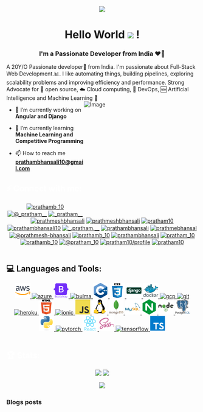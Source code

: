 <p align = "center">
    <img src="https://github.com/pratham-10/pratham-10/blob/master/assets/Cover%20Banner.png">
   </p> 
   <h1 align="center"> Hello World <img src="https://raw.githubusercontent.com/pratham-10/pratham-10/master/assets/wave.gif" width="30px"> ! </h1>
   
   <h3 align="center">I'm a Passionate Developer from India ❤🚀️</h3>
     
   A 20Y/O Passionate developer🎯 from India. I'm passionate about Full-Stack Web Development.:bar_chart:. I like automating things, building pipelines, exploring scalability problems and improving efficiency and performance. Strong Advocate for 📜 open source, :cloud: Cloud computing, 🚀 DevOps, :new: Artificial Intelligence and Machine Learning :robot: 
   <br>
   <img width="300" height="300" align="right" alt="Image" src="https://github.com/pratham-10/pratham-10/blob/master/assets/coding.gif" />
   
   - 🔭 I’m currently working on **Angular and Django**
   
   - 🌱 I’m currently learning **Machine Learning and Competitive Programming**
   
   - 📫 How to reach me **prathambhansali10@gmail.com**
   
   <h2 align="left" style="color:white"> ⚡ Connect with me:</h2>
   <div align="center">
       <a href="https://codepen.io/prathamb_10" target="blank"><img align="center" src="https://1000logos.net/wp-content/uploads/2021/04/Facebook-logo.png" alt="prathamb_10" height="30" width="40" /></a>
       <a href="https://dev.to/@_pratham__" target="blank"><img align="center" src="https://cdn.jsdelivr.net/npm/simple-icons@3.0.1/icons/dev-dot-to.svg" alt="@_pratham__" height="30" width="40" /></a>
       <a href="https://twitter.com/_pratham__" target="blank"><img align="center" src="https://cdn.jsdelivr.net/npm/simple-icons@3.0.1/icons/twitter.svg" alt="_pratham__" height="30" width="40" /></a>
       <a href="https://linkedin.com/in/prathmeshbhansali" target="blank"><img align="center" src="https://cdn.jsdelivr.net/npm/simple-icons@3.0.1/icons/linkedin.svg" alt="prathmeshbhansali" height="30" width="40" /></a>
       <a href="https://stackoverflow.com/users/prathmeshbhansali" target="blank"><img align="center" src="https://cdn.jsdelivr.net/npm/simple-icons@3.0.1/icons/stackoverflow.svg" alt="prathmeshbhansali" height="30" width="40" /></a>
       <a href="https://kaggle.com/pratham10" target="blank"><img align="center" src="https://cdn.jsdelivr.net/npm/simple-icons@3.0.1/icons/kaggle.svg" alt="pratham10" height="30" width="40" /></a>
       <a href="https://fb.com/prathambhansali10" target="blank"><img align="center" src="https://cdn.jsdelivr.net/npm/simple-icons@3.0.1/icons/facebook.svg" alt="prathambhansali10" height="30" width="40" /></a>
       <a href="https://instagram.com/_.pratham.__" target="blank"><img align="center" src="https://cdn.jsdelivr.net/npm/simple-icons@3.0.1/icons/instagram.svg" alt="_.pratham.__" height="30" width="40" /></a>
       <a href="https://dribbble.com/prathambhansali" target="blank"><img align="center" src="https://cdn.jsdelivr.net/npm/simple-icons@3.0.1/icons/dribbble.svg" alt="prathambhansali" height="30" width="40" /></a>
       <a href="https://www.behance.net/prathmebhansal" target="blank"><img align="center" src="https://cdn.jsdelivr.net/npm/simple-icons@3.0.1/icons/behance.svg" alt="prathmebhansal" height="30" width="40" /></a>
       <a href="https://medium.com/@prathmesh-bhansali" target="blank"><img align="center" src="https://cdn.jsdelivr.net/npm/simple-icons@3.0.1/icons/medium.svg" alt="@prathmesh-bhansali" height="30" width="40" /></a>
       <a href="https://www.codechef.com/users/prathamb_10" target="blank"><img align="center" src="https://cdn.jsdelivr.net/npm/simple-icons@3.1.0/icons/codechef.svg" alt="prathamb_10" height="30" width="40" /></a>
       <a href="https://www.hackerrank.com/prathambhansali" target="blank"><img align="center" src="https://cdn.jsdelivr.net/npm/simple-icons@3.0.1/icons/hackerrank.svg" alt="prathambhansali" height="30" width="40" /></a>
       <a href="https://codeforces.com/profile/pratham_10" target="blank"><img align="center" src="https://cdn.jsdelivr.net/npm/simple-icons@3.0.1/icons/codeforces.svg" alt="pratham_10" height="30" width="40" /></a>
       <a href="https://www.leetcode.com/prathamb_10" target="blank"><img align="center" src="https://cdn.jsdelivr.net/npm/simple-icons@3.0.1/icons/leetcode.svg" alt="prathamb_10" height="30" width="40" /></a>
       <a href="https://www.hackerearth.com/@pratham_10" target="blank"><img align="center" src="https://cdn.jsdelivr.net/npm/simple-icons@3.0.1/icons/hackerearth.svg" alt="@pratham_10" height="30" width="40" /></a>
       <a href="https://auth.geeksforgeeks.org/user/pratham10/profile" target="blank"><img align="center" src="https://cdn.jsdelivr.net/npm/simple-icons@3.0.1/icons/geeksforgeeks.svg" alt="pratham10/profile" height="30" width="40" /></a>
       <a href="https://www.topcoder.com/members/pratham10" target="blank"><img align="center" src="https://cdn.jsdelivr.net/npm/simple-icons@3.0.1/icons/topcoder.svg" alt="pratham10" height="30" width="40" /></a>
   </div>
    <br>
 <h2 align="left">💻 Languages and Tools:</h2>
<div align="center"> 
    <a href="https://aws.amazon.com" target="_blank"><img src="https://raw.githubusercontent.com/devicons/devicon/master/icons/amazonwebservices/amazonwebservices-original-wordmark.svg" alt="aws" width="40" height="40"/> </a> 
    <a href="https://azure.microsoft.com/en-in/" target="_blank"><img src="https://www.vectorlogo.zone/logos/microsoft_azure/microsoft_azure-icon.svg" alt="azure" width="40" height="40"/> </a> 
    <a href="https://getbootstrap.com" target="_blank"> <img src="https://raw.githubusercontent.com/devicons/devicon/master/icons/bootstrap/bootstrap-plain-wordmark.svg" alt="bootstrap" width="40" height="40"/> </a> 
    <a href="https://bulma.io/" target="_blank"><img src="https://raw.githubusercontent.com/gilbarbara/logos/804dc257b59e144eaca5bc6ffd16949752c6f789/logos/bulma.svg" alt="bulma" width="40" height="40"/> </a> 
    <a href="https://www.w3schools.com/cpp/" target="_blank"> <img src="https://raw.githubusercontent.com/devicons/devicon/master/icons/cplusplus/cplusplus-original.svg" alt="cplusplus" width="40" height="40"/> </a>
    <a href="https://www.w3schools.com/css/" target="_blank"> <img src="https://raw.githubusercontent.com/devicons/devicon/master/icons/css3/css3-original-wordmark.svg" alt="css3" width="40" height="40"/> </a> 
    <a href="https://www.djangoproject.com/" target="_blank"> <img src="https://raw.githubusercontent.com/devicons/devicon/master/icons/django/django-original.svg" alt="django" width="40" height="40"/> </a>
    <a href="https://www.docker.com/" target="_blank"> <img src="https://raw.githubusercontent.com/devicons/devicon/master/icons/docker/docker-original-wordmark.svg" alt="docker" width="40" height="40"/> </a>
    <a href="https://cloud.google.com" target="_blank"> <img src="https://www.vectorlogo.zone/logos/google_cloud/google_cloud-icon.svg" alt="gcp" width="40" height="40"/> </a> 
    <a href="https://git-scm.com/" target="_blank"> <img src="https://www.vectorlogo.zone/logos/git-scm/git-scm-icon.svg" alt="git" width="40" height="40"/> </a>
    <a href="https://heroku.com" target="_blank"> <img src="https://www.vectorlogo.zone/logos/heroku/heroku-icon.svg" alt="heroku" width="40" height="40"/> </a> 
    <a href="https://www.w3.org/html/" target="_blank"> <img src="https://raw.githubusercontent.com/devicons/devicon/master/icons/html5/html5-original-wordmark.svg" alt="html5" width="40" height="40"/> </a> 
    <a href="https://ionicframework.com" target="_blank"> <img src="https://upload.wikimedia.org/wikipedia/commons/d/d1/Ionic_Logo.svg" alt="ionic" width="40" height="40"/> </a> 
  <a href="https://developer.mozilla.org/en-US/docs/Web/JavaScript" target="_blank"> <img src="https://raw.githubusercontent.com/devicons/devicon/master/icons/javascript/javascript-original.svg" alt="javascript" width="40" height="40"/> </a> 
    <a href="https://www.linux.org/" target="_blank"> <img src="https://raw.githubusercontent.com/devicons/devicon/master/icons/linux/linux-original.svg" alt="linux" width="40" height="40"/> </a> 
    <a href="https://www.mongodb.com/" target="_blank"> <img src="https://raw.githubusercontent.com/devicons/devicon/master/icons/mongodb/mongodb-original-wordmark.svg" alt="mongodb" width="40" height="40"/> </a> 
    <a href="https://www.mysql.com/" target="_blank"> <img src="https://raw.githubusercontent.com/devicons/devicon/master/icons/mysql/mysql-original-wordmark.svg" alt="mysql" width="40" height="40"/> </a> 
    <a href="https://www.nginx.com" target="_blank"> <img src="https://raw.githubusercontent.com/devicons/devicon/master/icons/nginx/nginx-original.svg" alt="nginx" width="40" height="40"/> </a> 
    <a href="https://nodejs.org" target="_blank"> <img src="https://raw.githubusercontent.com/devicons/devicon/master/icons/nodejs/nodejs-original-wordmark.svg" alt="nodejs" width="40" height="40"/> </a> 
    <a href="https://www.postgresql.org" target="_blank"> <img src="https://raw.githubusercontent.com/devicons/devicon/master/icons/postgresql/postgresql-original-wordmark.svg" alt="postgresql" width="40" height="40"/> </a> 
    <a href="https://www.python.org" target="_blank"> <img src="https://raw.githubusercontent.com/devicons/devicon/master/icons/python/python-original.svg" alt="python" width="40" height="40"/> </a> 
    <a href="https://pytorch.org/" target="_blank"> <img src="https://www.vectorlogo.zone/logos/pytorch/pytorch-icon.svg" alt="pytorch" width="40" height="40"/> </a> 
    <a href="https://reactjs.org/" target="_blank"> <img src="https://raw.githubusercontent.com/devicons/devicon/master/icons/react/react-original-wordmark.svg" alt="react" width="40" height="40"/> </a> 
    <a href="https://sass-lang.com" target="_blank"> <img src="https://raw.githubusercontent.com/devicons/devicon/master/icons/sass/sass-original.svg" alt="sass" width="40" height="40"/> </a> 
    <a href="https://www.tensorflow.org" target="_blank"> <img src="https://www.vectorlogo.zone/logos/tensorflow/tensorflow-icon.svg" alt="tensorflow" width="40" height="40"/> </a>
    <a href="https://www.typescriptlang.org/" target="_blank"> <img src="https://raw.githubusercontent.com/devicons/devicon/master/icons/typescript/typescript-original.svg" alt="typescript" width="40" height="40"/> </a> 
</div>
<br>
<h2 align="left" style="color:white">🏆 Stats:</h2>

   <p align = "center">
     <img width="48%" src ="https://github-readme-stats.vercel.app/api?username=pratham-10&show_icons=true&theme=radical&line_height=25">
     <img width="48%" src="https://github-readme-streak-stats.herokuapp.com/?user=pratham-10&show_icons=true&locale=en&layout=compact&theme=radical&line_height=0" />
   </p>
   <p align = "center">
    <img src="https://activity-graph.herokuapp.com/graph?username=pratham-10&theme=redical">
   </p>  
   
   ### Blogs posts
   <!-- BLOG-POST-LIST:START -->
   <!-- BLOG-POST-LIST:END -->
   
